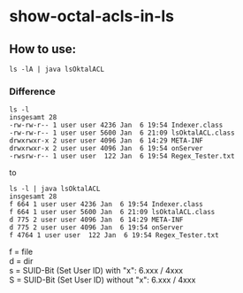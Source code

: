 # show-octal-acls-in-ls

## How to use:

```
ls -lA | java lsOktalACL
```



### Difference

```
ls -l
insgesamt 28
-rw-rw-r-- 1 user user 4236 Jan  6 19:54 Indexer.class
-rw-rw-r-- 1 user user 5600 Jan  6 21:09 lsOktalACL.class
drwxrwxr-x 2 user user 4096 Jan  6 14:29 META-INF
drwxrwxr-x 2 user user 4096 Jan  6 19:54 onServer
-rwsrw-r-- 1 user user  122 Jan  6 19:54 Regex_Tester.txt
```

to

```
ls -l | java lsOktalACL 
insgesamt 28
f 664 1 user user 4236 Jan  6 19:54 Indexer.class
f 664 1 user user 5600 Jan  6 21:09 lsOktalACL.class
d 775 2 user user 4096 Jan  6 14:29 META-INF
d 775 2 user user 4096 Jan  6 19:54 onServer
f 4764 1 user user  122 Jan  6 19:54 Regex_Tester.txt
```

f = file  
d = dir  
s = SUID-Bit (Set User ID) with "x": 6.xxx / 4xxx  
S = SUID-Bit (Set User ID) without "x": 6.xxx / 4xxx  